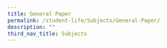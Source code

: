 ```yaml
---
title: General Paper
permalink: /student-life/Subjects/General-Paper/
description: ""
third_nav_title: Subjects
---
```

